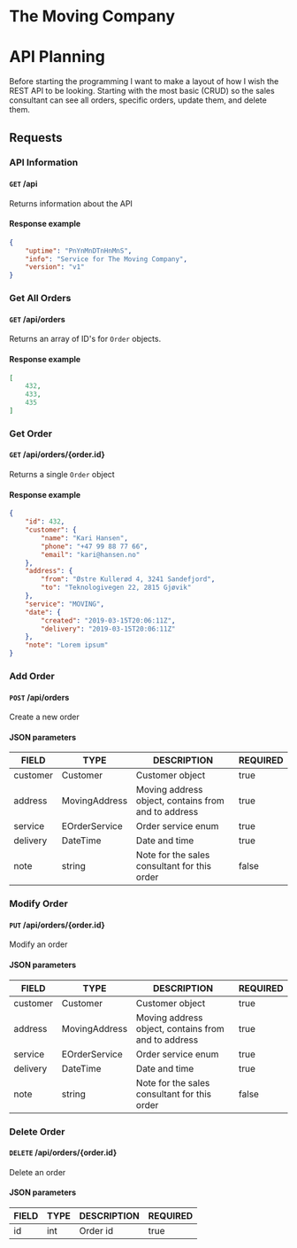 # The Moving Company

# API Planning
Before starting the programming I want to make a layout of how I wish the REST API to be looking. Starting with the most basic (CRUD) so the sales consultant can see all orders, specific orders, update them, and delete them.

## Requests
### API Information
#### `GET` /api
Returns information about the API
#### Response example
```json
{
    "uptime": "PnYnMnDTnHnMnS",
    "info": "Service for The Moving Company",
    "version": "v1"
}
```

### Get All Orders
#### `GET` /api/orders
Returns an array of ID's for `Order` objects.
#### Response example
```json
[
    432,
    433,
    435
]
```
### Get Order
#### `GET` /api/orders/{order.id}
Returns a single `Order` object
#### Response example
```json
{
    "id": 432,
    "customer": {
        "name": "Kari Hansen",
        "phone": "+47 99 88 77 66",
        "email": "kari@hansen.no"
    },
    "address": {
        "from": "Østre Kullerød 4, 3241 Sandefjord",
        "to": "Teknologivegen 22, 2815 Gjøvik"
    },
    "service": "MOVING",
    "date": {
        "created": "2019-03-15T20:06:11Z",
        "delivery": "2019-03-15T20:06:11Z"
    },
    "note": "Lorem ipsum"
}
```
### Add Order
#### `POST` /api/orders
Create a new order
#### JSON parameters
| FIELD | TYPE | DESCRIPTION | REQUIRED |
| ----- | ---- | ----------- | -------- |
| customer | Customer | Customer object | true |
| address | MovingAddress | Moving address object, contains from and to address | true |
| service | EOrderService | Order service enum | true |
| delivery | DateTime | Date and time | true |
| note | string | Note for the sales consultant for this order | false |

### Modify Order
#### `PUT` /api/orders/{order.id}
Modify an order
#### JSON parameters
| FIELD | TYPE | DESCRIPTION | REQUIRED |
| ----- | ---- | ----------- | -------- |
| customer | Customer | Customer object | true |
| address | MovingAddress | Moving address object, contains from and to address | true |
| service | EOrderService | Order service enum | true |
| delivery | DateTime | Date and time | true |
| note | string | Note for the sales consultant for this order | false |

### Delete Order
#### `DELETE` /api/orders/{order.id}
Delete an order
#### JSON parameters
| FIELD | TYPE | DESCRIPTION | REQUIRED |
| ----- | ---- | ----------- | -------- |
| id | int | Order id | true |